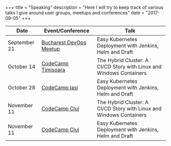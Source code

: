 +++
title = "Speaking"
description = "Here I will try to keep track of various talks I give around user groups, meetups and conferences"
date = "2017-09-05"
+++



|  Date          |  Event/Conference                                             |  Talk                                                                  |
| ---            | ---                                                           | ---                                                                    |
|September 21    |  [Bucharest DevOps Meetup](https://www.meetup.com/devops_hackers/events/243323836/)                    |  Easy Kubernetes Deployment with Jenkins, Helm and Draft               |
|October 14      |  [CodeCamp Timisoara](http://timisoara.codecamp.ro/)          |  The Hybrid Cluster: A CI/CD Story with Linux and Windows Containers   |
|October 28      |  [CodeCamp Iasi](http://iasi.codecamp.ro/)                    |  Easy Kubernetes Deployment with Jenkins, Helm and Draft               |
|November 11     |  [CodeCamp Cluj](http://cluj.codecamp.ro/)                    |  The Hybrid Cluster: A CI/CD Story with Linux and Windows Containers   |
|November 11     |  [CodeCamp Cluj](http://cluj.codecamp.ro/)                    |  Easy Kubernetes Deployment with Jenkins, Helm and Draft               |
